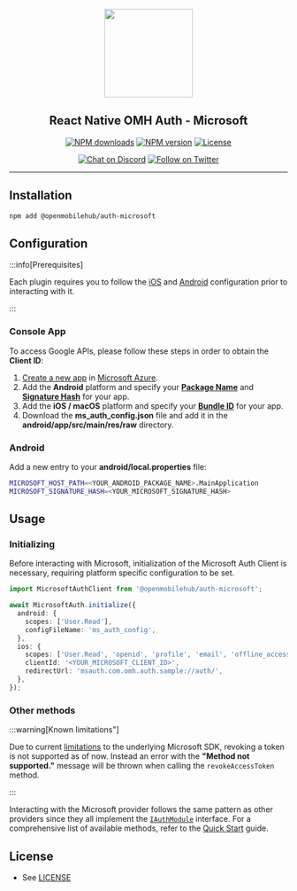 <p align="center">
  <a href="https://www.openmobilehub.com/">
    <img width="160px" src="https://openmobilehub.github.io/react-native-omh-auth/img/logo.png"/><br/>
  </a>
  <h2 align="center">React Native OMH Auth - Microsoft</h2>
</p>

<p align="center">
  <a href="https://www.npmjs.com/package/@openmobilehub/auth-microsoft"><img src="https://img.shields.io/npm/dm/@openmobilehub/auth-microsoft.svg?style=flat" alt="NPM downloads"/></a>
  <a href="https://www.npmjs.com/package/@openmobilehub/auth-microsoft"><img src="https://img.shields.io/npm/v/@openmobilehub/auth-microsoft.svg?style=flat" alt="NPM version"/></a>
  <a href="/LICENSE"><img src="https://img.shields.io/npm/l/@openmobilehub/auth-microsoft.svg?style=flat" alt="License"/></a>
</p>

<p align="center">
  <a href="https://discord.com/invite/yTAFKbeVMw"><img src="https://img.shields.io/discord/1115727214827278446.svg?style=flat&colorA=7289da&label=Chat%20on%20Discord" alt="Chat on Discord"/></a>
  <a href="https://twitter.com/openmobilehub"><img src="https://img.shields.io/twitter/follow/rnfirebase.svg?style=flat&colorA=1da1f2&colorB=&label=Follow%20on%20Twitter" alt="Follow on Twitter"/></a>
</p>

---

## Installation

```bash
npm add @openmobilehub/auth-microsoft
```

## Configuration

:::info[Prerequisites]

Each plugin requires you to follow the [iOS](https://www.openmobilehub.com/react-native-omh-auth/docs/getting-started#ios-configuration) and [Android](https://www.openmobilehub.com/react-native-omh-auth/docs/getting-started#android-configuration) configuration prior to interacting with it.

:::

### Console App

To access Google APIs, please follow these steps in order to obtain the **Client ID**:

1. [Create a new app](https://learn.microsoft.com/en-us/entra/identity-platform/tutorial-v2-android#register-your-application-with-microsoft-entra-id) in [Microsoft Azure](https://portal.azure.com/#view/Microsoft_AAD_RegisteredApps/CreateApplicationBlade).
2. Add the **Android** platform and specify your [**Package Name**](https://developer.android.com/build/configure-app-module#set-application-id) and [**Signature Hash**](https://learn.microsoft.com/en-us/entra/identity-platform/tutorial-v2-android#register-your-application-with-microsoft-entra-id:~:text=In%20the%20Signature%20hash%20section%20of%20the%20Configure%20your%20Android%20app%20pane%2C%20select%20Generating%20a%20development%20Signature%20Hash.%20and%20copy%20the%20KeyTool%20command%20to%20your%20command%20line.) for your app.
3. Add the **iOS / macOS** platform and specify your [**Bundle ID**](https://developer.apple.com/documentation/xcode/preparing-your-app-for-distribution/#Set-the-bundle-ID) for your app.
4. Download the **ms_auth_config.json** file and add it in the **android/app/src/main/res/raw** directory.

### Android

Add a new entry to your **android/local.properties** file:

```bash title="android/local.properties"
MICROSOFT_HOST_PATH=<YOUR_ANDROID_PACKAGE_NAME>.MainApplication
MICROSOFT_SIGNATURE_HASH=<YOUR_MICROSOFT_SIGNATURE_HASH>
```

## Usage

### Initializing

Before interacting with Microsoft, initialization of the Microsoft Auth Client is necessary, requiring platform specific configuration to be set.

```typescript
import MicrosoftAuthClient from '@openmobilehub/auth-microsoft';

await MicrosoftAuth.initialize({
  android: {
    scopes: ['User.Read'],
    configFileName: 'ms_auth_config',
  },
  ios: {
    scopes: ['User.Read', 'openid', 'profile', 'email', 'offline_access'],
    clientId: '<YOUR_MICROSOFT_CLIENT_ID>',
    redirectUrl: 'msauth.com.omh.auth.sample://auth/',
  },
});
```

### Other methods

:::warning[Known limitations"]

Due to current [limitations](https://github.com/AzureAD/microsoft-authentication-library-for-android/issues/1037) to the underlying Microsoft SDK, revoking a token is not supported as of now. Instead an error with the **"Method not supported."** message will be thrown when calling the `revokeAccessToken` method.

:::

Interacting with the Microsoft provider follows the same pattern as other providers since they all implement the [`IAuthModule`](https://www.openmobilehub.com/react-native-omh-auth/docs/api/interfaces/openmobilehub_auth_core.IAuthModule#methods) interface. For a comprehensive list of available methods, refer to the [Quick Start](https://www.openmobilehub.com/react-native-omh-auth/docs/getting-started#sign-in) guide.

## License

- See [LICENSE](https://github.com/openmobilehub/react-native-omh-auth/blob/main/LICENSE)
